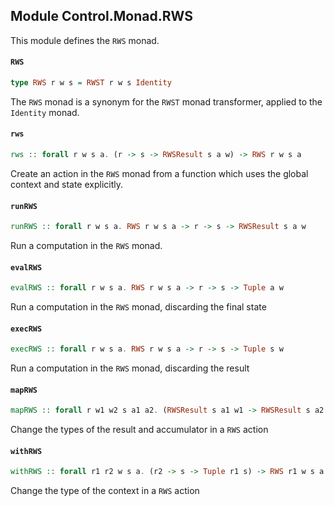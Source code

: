 ## Module Control.Monad.RWS

This module defines the `RWS` monad.

#### `RWS`

``` purescript
type RWS r w s = RWST r w s Identity
```

The `RWS` monad is a synonym for the `RWST` monad transformer, applied
to the `Identity` monad.

#### `rws`

``` purescript
rws :: forall r w s a. (r -> s -> RWSResult s a w) -> RWS r w s a
```

Create an action in the `RWS` monad from a function which uses the
global context and state explicitly.

#### `runRWS`

``` purescript
runRWS :: forall r w s a. RWS r w s a -> r -> s -> RWSResult s a w
```

Run a computation in the `RWS` monad.

#### `evalRWS`

``` purescript
evalRWS :: forall r w s a. RWS r w s a -> r -> s -> Tuple a w
```

Run a computation in the `RWS` monad, discarding the final state

#### `execRWS`

``` purescript
execRWS :: forall r w s a. RWS r w s a -> r -> s -> Tuple s w
```

Run a computation in the `RWS` monad, discarding the result

#### `mapRWS`

``` purescript
mapRWS :: forall r w1 w2 s a1 a2. (RWSResult s a1 w1 -> RWSResult s a2 w2) -> RWS r w1 s a1 -> RWS r w2 s a2
```

Change the types of the result and accumulator in a `RWS` action

#### `withRWS`

``` purescript
withRWS :: forall r1 r2 w s a. (r2 -> s -> Tuple r1 s) -> RWS r1 w s a -> RWS r2 w s a
```

Change the type of the context in a `RWS` action


